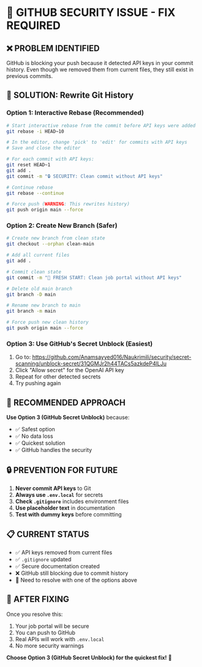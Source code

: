 # 🚨 **GITHUB SECURITY ISSUE - FIX REQUIRED**

## ❌ **PROBLEM IDENTIFIED**
GitHub is blocking your push because it detected API keys in your commit history. Even though we removed them from current files, they still exist in previous commits.

## 🔧 **SOLUTION: Rewrite Git History**

### **Option 1: Interactive Rebase (Recommended)**

```bash
# Start interactive rebase from the commit before API keys were added
git rebase -i HEAD~10

# In the editor, change 'pick' to 'edit' for commits with API keys
# Save and close the editor

# For each commit with API keys:
git reset HEAD~1
git add .
git commit -m "🔒 SECURITY: Clean commit without API keys"

# Continue rebase
git rebase --continue

# Force push (WARNING: This rewrites history)
git push origin main --force
```

### **Option 2: Create New Branch (Safer)**

```bash
# Create new branch from clean state
git checkout --orphan clean-main

# Add all current files
git add .

# Commit clean state
git commit -m "🚀 FRESH START: Clean job portal without API keys"

# Delete old main branch
git branch -D main

# Rename new branch to main
git branch -m main

# Force push new clean history
git push origin main --force
```

### **Option 3: Use GitHub's Secret Unblock (Easiest)**

1. Go to: https://github.com/Anamsayyed016/Naukrimili/security/secret-scanning/unblock-secret/31QGMJr2h44TACs5azkdeP4lLJu
2. Click "Allow secret" for the OpenAI API key
3. Repeat for other detected secrets
4. Try pushing again

## 🎯 **RECOMMENDED APPROACH**

**Use Option 3 (GitHub Secret Unblock)** because:
- ✅ Safest option
- ✅ No data loss
- ✅ Quickest solution
- ✅ GitHub handles the security

## 🔒 **PREVENTION FOR FUTURE**

1. **Never commit API keys** to Git
2. **Always use `.env.local`** for secrets
3. **Check `.gitignore`** includes environment files
4. **Use placeholder text** in documentation
5. **Test with dummy keys** before committing

## 📋 **CURRENT STATUS**

- ✅ API keys removed from current files
- ✅ `.gitignore` updated
- ✅ Secure documentation created
- ❌ GitHub still blocking due to commit history
- 🔧 Need to resolve with one of the options above

## 🚀 **AFTER FIXING**

Once you resolve this:
1. Your job portal will be secure
2. You can push to GitHub
3. Real APIs will work with `.env.local`
4. No more security warnings

**Choose Option 3 (GitHub Secret Unblock) for the quickest fix!** 🎯
